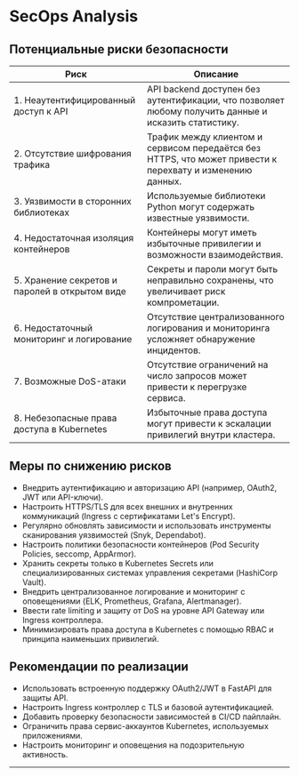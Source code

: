 
# SecOps Analysis

## Потенциальные риски безопасности

| Риск                                         | Описание                                                                                  |
|----------------------------------------------|-------------------------------------------------------------------------------------------|
| 1. Неаутентифицированный доступ к API        | API backend доступен без аутентификации, что позволяет любому получить данные и исказить статистику. |
| 2. Отсутствие шифрования трафика             | Трафик между клиентом и сервисом передаётся без HTTPS, что может привести к перехвату и изменению данных. |
| 3. Уязвимости в сторонних библиотеках        | Используемые библиотеки Python могут содержать известные уязвимости.                       |
| 4. Недостаточная изоляция контейнеров        | Контейнеры могут иметь избыточные привилегии и возможности взаимодействия.                 |
| 5. Хранение секретов и паролей в открытом виде| Секреты и пароли могут быть неправильно сохранены, что увеличивает риск компрометации.    |
| 6. Недостаточный мониторинг и логирование     | Отсутствие централизованного логирования и мониторинга усложняет обнаружение инцидентов. |
| 7. Возможные DoS-атаки                         | Отсутствие ограничений на число запросов может привести к перегрузке сервиса.             |
| 8. Небезопасные права доступа в Kubernetes   | Избыточные права доступа могут привести к эскалации привилегий внутри кластера.           |

## Меры по снижению рисков

- Внедрить аутентификацию и авторизацию API (например, OAuth2, JWT или API-ключи).  
- Настроить HTTPS/TLS для всех внешних и внутренних коммуникаций (Ingress с сертификатами Let's Encrypt).  
- Регулярно обновлять зависимости и использовать инструменты сканирования уязвимостей (Snyk, Dependabot).  
- Настроить политики безопасности контейнеров (Pod Security Policies, seccomp, AppArmor).  
- Хранить секреты только в Kubernetes Secrets или специализированных системах управления секретами (HashiCorp Vault).  
- Внедрить централизованное логирование и мониторинг с оповещениями (ELK, Prometheus, Grafana, Alertmanager).  
- Ввести rate limiting и защиту от DoS на уровне API Gateway или Ingress контроллера.  
- Минимизировать права доступа в Kubernetes с помощью RBAC и принципа наименьших привилегий.

## Рекомендации по реализации

- Использовать встроенную поддержку OAuth2/JWT в FastAPI для защиты API.  
- Настроить Ingress контроллер с TLS и базовой аутентификацией.  
- Добавить проверку безопасности зависимостей в CI/CD пайплайн.  
- Ограничить права сервис-аккаунтов Kubernetes, используемых приложениями.  
- Настроить мониторинг и оповещения на подозрительную активность.

---
